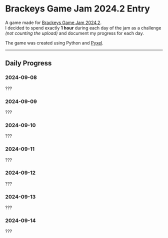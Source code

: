 # Brackeys Game Jam 2024.2 Entry

A game made for [Brackeys Game Jam 2024.2](https://itch.io/jam/brackeys-12).  
I decided to spend exactly **1 hour** during each day of the jam as a challenge *(not counting the upload)* and document my progress for each day.

The game was created using Python and [Pyxel](https://github.com/kitao/pyxel?tab=readme-ov-file).

---

## Daily Progress

### 2024-09-08
???

### 2024-09-09
???

### 2024-09-10
???

### 2024-09-11
???

### 2024-09-12
???

### 2024-09-13
???

### 2024-09-14
???
